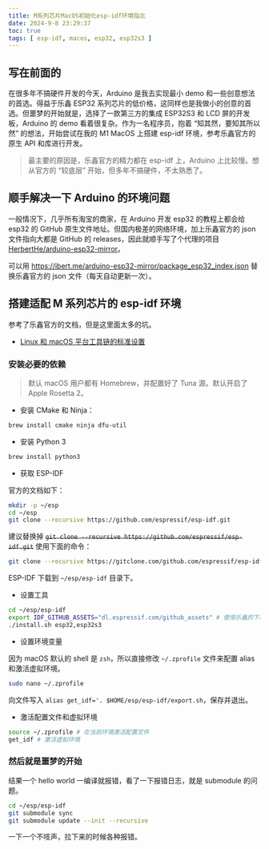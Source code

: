 ```yaml
---
title: M系列芯片MacOS初始化esp-idf环境指北
date: 2024-9-8 23:29:37
toc: true
tags: [ esp-idf, macos, esp32, esp32s3 ]
---
```


## 写在前面的

在很多年不搞硬件开发的今天，Arduino 是我去实现最小 demo 和一些创意想法的首选。得益于乐鑫 ESP32 系列芯片的低价格，这同样也是我做小的创意的首选。但噩梦的开始就是，选择了一款第三方的集成 ESP32S3 和 LCD 屏的开发板，Arduino 的 demo 看着很复杂。作为一名程序员，抱着 “知其然，要知其所以然” 的想法，开始尝试在我的 M1 MacOS 上搭建 esp-idf 环境，参考乐鑫官方的原生 API 和库进行开发。

> 最主要的原因是，乐鑫官方的精力都在 esp-idf 上，Arduino 上比较慢。想从官方的 “较底层” 开始，但多年不搞硬件，不太熟悉了。

## 顺手解决一下 Arduino 的环境问题

一般情况下，几乎所有淘宝的商家，在 Arduino 开发 esp32 的教程上都会给 esp32 的 GitHub 原生文件地址。但国内极差的网络环境，加上乐鑫官方的 json 文件指向大都是 GitHub 的 releases，因此就顺手写了个代理的项目 [HerbertHe/arduino-esp32-mirror](https://github.com/herberthe/arduino-esp32-mirror)。

可以用 <https://ibert.me/arduino-esp32-mirror/package_esp32_index.json> 替换乐鑫官方的 json 文件（每天自动更新一次）。

## 搭建适配 M 系列芯片的 esp-idf 环境

参考了乐鑫官方的文档，但是这里面太多的坑。

- [Linux 和 macOS 平台工具链的标准设置](https://docs.espressif.com/projects/esp-idf/zh_CN/latest/esp32/get-started/linux-macos-setup.html)

### 安装必要的依赖

> 默认 macOS 用户都有 Homebrew，并配置好了 Tuna 源。默认开启了 Apple Rosetta 2。

- 安装 CMake 和 Ninja：

```bash
brew install cmake ninja dfu-util
```

- 安装 Python 3

```bash
brew install python3
```

- 获取 ESP-IDF

官方的文档如下：

```bash
mkdir -p ~/esp
cd ~/esp
git clone --recursive https://github.com/espressif/esp-idf.git
```

建议替换掉 ~~`git clone --recursive https://github.com/espressif/esp-idf.git`~~ 使用下面的命令：

```bash
git clone --recursive https://gitclone.com/github.com/espressif/esp-idf.git
```

ESP-IDF 下载到 `~/esp/esp-idf` 目录下。

- 设置工具

```bash
cd ~/esp/esp-idf
export IDF_GITHUB_ASSETS="dl.espressif.com/github_assets" # 使用乐鑫的下载渠道
./install.sh esp32,esp32s3
```

- 设置环境变量

因为 macOS 默认的 shell 是 `zsh`，所以直接修改 `~/.zprofile` 文件来配置 alias 和激活虚拟环境。

```bash
sudo nano ~/.zprofile
```

向文件写入 `alias get_idf='. $HOME/esp/esp-idf/export.sh`，保存并退出。

- 激活配置文件和虚拟环境

```bash
source ~/.zprofile # 在当前环境激活配置文件
get_idf # 激活虚拟环境
```

### 然后就是噩梦的开始

结果一个 hello world 一编译就报错，看了一下报错日志，就是 submodule 的问题。

```bash
cd ~/esp/esp-idf
git submodule sync
git submodule update --init --recursive
```

一下一个不吱声，拉下来的时候各种报错。

